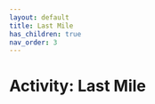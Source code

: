 ```yaml
---
layout: default
title: Last Mile
has_children: true
nav_order: 3
---
```


# Activity: Last Mile

